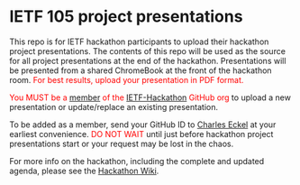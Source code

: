 # IETF 105 project presentations

This repo is for IETF hackathon participants to upload their hackathon project presentations. The contents of this repo will be used as the source for all project presentations at the end of the hackathon. Presentations will be presented from a shared ChromeBook at the front of the hackathon room. <span style="color:red">For best results, upload your presentation in PDF format.</span>

<span style="color:red">You MUST be a</span> [member](https://github.com/orgs/IETF-Hackathon/people)<span style="color:red"> of the</span> [IETF-Hackathon](https://github.com/IETF-Hackathon) <span style="color:red">GitHub org </span>to upload a new presentation or update/replace an existing presentation. 

To be added as a member, send your GitHub ID to [Charles Eckel](mailto:eckelcu@cisco.com) at your earliest convenience. <span style="color:red">DO NOT WAIT</span> until just before hackathon project presentations start or your request may be lost in the chaos.

For more info on the hackathon, including the complete and updated agenda, please see the [Hackathon Wiki](https://trac.ietf.org/trac/ietf/meeting/wiki/105hackathon).
